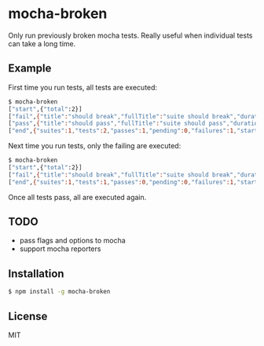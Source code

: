 
# mocha-broken

  Only run previously broken mocha tests. Really useful when individual tests
  can take a long time.

## Example

  First time you run tests, all tests are executed: 

```bash
$ mocha-broken
["start",{"total":2}]
["fail",{"title":"should break","fullTitle":"suite should break","duration":0}]
["pass",{"title":"should pass","fullTitle":"suite should pass","duration":0}]
["end",{"suites":1,"tests":2,"passes":1,"pending":0,"failures":1,"start":"2014-04-06T01:07:52.883Z","end":"2014-04-06T01:07:52.894Z","duration":11}]
```

  Next time you run tests, only the failing are executed:

```bash
$ mocha-broken
["start",{"total":2}]
["fail",{"title":"should break","fullTitle":"suite should break","duration":0}]
["end",{"suites":1,"tests":1,"passes":0,"pending":0,"failures":1,"start":"2014-04-06T01:09:08.654Z","end":"2014-04-06T01:09:08.663Z","duration":9}]
```

  Once all tests pass, all are executed again.

## TODO

* pass flags and options to mocha
* support mocha reporters

## Installation

```bash
$ npm install -g mocha-broken
```

## License

  MIT

